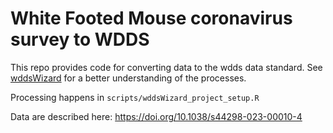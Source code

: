# White Footed Mouse coronavirus survey to WDDS 

This repo provides code for converting data to the wdds data standard.
See [wddsWizard](https://viralemergence.github.io/wddsWizard/) for a better
understanding of the processes.


Processing happens in `scripts/wddsWizard_project_setup.R`

Data are described here: https://doi.org/10.1038/s44298-023-00010-4

